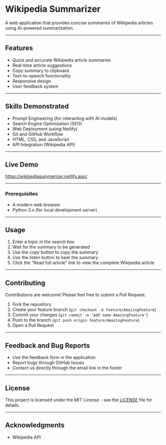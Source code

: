 # Wikipedia Summarizer

A web application that provides concise summaries of Wikipedia articles using AI-powered summarization.

---

## Features

- Quick and accurate Wikipedia article summaries
- Real-time article suggestions
- Copy summary to clipboard
- Text-to-speech functionality
- Responsive design
- User feedback system

---
## Skills Demonstrated

- Prompt Engineering (for interacting with AI models)
- Search Engine Optimization (SEO)
- Web Deployment (using Netlify)
- Git and GitHub Workflow
- HTML, CSS, and JavaScript
- API Integration (Wikipedia API)

---
  
## Live Demo

https://wikipediasummerizer.netlify.app/

---

### Prerequisites

- A modern web browser
- Python 3.x (for local development server)

---

## Usage

1. Enter a topic in the search box
2. Wait for the summary to be generated
3. Use the copy button to copy the summary
4. Use the listen button to hear the summary
5. Click the "Read full article" link to view the complete Wikipedia article

---

## Contributing

Contributions are welcome! Please feel free to submit a Pull Request.

1. Fork the repository
2. Create your feature branch (`git checkout -b feature/AmazingFeature`)
3. Commit your changes (`git commit -m 'Add some AmazingFeature'`)
4. Push to the branch (`git push origin feature/AmazingFeature`)
5. Open a Pull Request
   
---

## Feedback and Bug Reports

- Use the feedback form in the application
- Report bugs through GitHub Issues
- Contact us directly through the email link in the footer

---
## License

This project is licensed under the MIT License - see the [LICENSE](LICENSE) file for details.

---
## Acknowledgments

- Wikipedia API 
